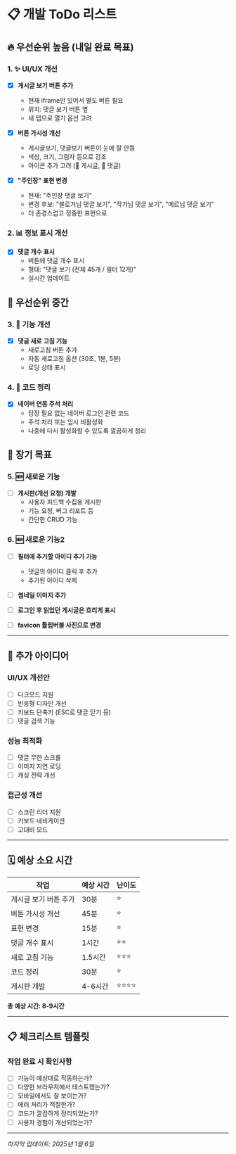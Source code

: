 # 📋 개발 ToDo 리스트

## 🔥 우선순위 높음 (내일 완료 목표)

### 1. ✨ UI/UX 개선
- [x] **게시글 보기 버튼 추가**
  - 현재 iframe만 있어서 별도 버튼 필요
  - 위치: 댓글 보기 버튼 옆
  - 새 탭으로 열기 옵션 고려

- [x] **버튼 가시성 개선**
  - 게시글보기, 댓글보기 버튼이 눈에 잘 안띔
  - 색상, 크기, 그림자 등으로 강조
  - 아이콘 추가 고려 (📄 게시글, 💬 댓글)

- [x] **"주인장" 표현 변경**
  - 현재: "주인장 댓글 보기"
  - 변경 후보: "블로거님 댓글 보기", "작가님 댓글 보기", "메르님 댓글 보기"
  - 더 존경스럽고 정중한 표현으로

### 2. 📊 정보 표시 개선
- [x] **댓글 개수 표시**
  - 버튼에 댓글 개수 표시
  - 형태: "댓글 보기 (전체 45개 / 필터 12개)"
  - 실시간 업데이트

## 🚀 우선순위 중간

### 3. 🔄 기능 개선
- [x] **댓글 새로 고침 기능**
  - 새로고침 버튼 추가
  - 자동 새로고침 옵션 (30초, 1분, 5분)
  - 로딩 상태 표시

### 4. 🧹 코드 정리
- [x] **네이버 연동 주석 처리**
  - 당장 필요 없는 네이버 로그인 관련 코드
  - 주석 처리 또는 임시 비활성화
  - 나중에 다시 활성화할 수 있도록 깔끔하게 정리

## 🎯 장기 목표

### 5. 🆕 새로운 기능
- [ ] **게시판(개선 요청) 개발**
  - 사용자 피드백 수집용 게시판
  - 기능 요청, 버그 리포트 등
  - 간단한 CRUD 기능

### 6. 🆕 새로운 기능2
- [ ] **필터에 추가할 아이디 추가 기능**
  - 댓글의 아이디 클릭 후 추가
  - 추가된 아이디 삭제
- [ ] **썸네일 이미지 추가**
- [ ] **로그인 후 읽었던 게시글은 흐리게 표시**
- [ ] **favicon 튤립버블 사진으로 변경**


---

## 📝 추가 아이디어

### UI/UX 개선안
- [ ] 다크모드 지원
- [ ] 반응형 디자인 개선
- [ ] 키보드 단축키 (ESC로 댓글 닫기 등)
- [ ] 댓글 검색 기능

### 성능 최적화
- [ ] 댓글 무한 스크롤
- [ ] 이미지 지연 로딩
- [ ] 캐싱 전략 개선

### 접근성 개선
- [ ] 스크린 리더 지원
- [ ] 키보드 네비게이션
- [ ] 고대비 모드

---

## 🗓️ 예상 소요 시간

| 작업 | 예상 시간 | 난이도 |
|------|-----------|--------|
| 게시글 보기 버튼 추가 | 30분 | ⭐ |
| 버튼 가시성 개선 | 45분 | ⭐ |
| 표현 변경 | 15분 | ⭐ |
| 댓글 개수 표시 | 1시간 | ⭐⭐ |
| 새로 고침 기능 | 1.5시간 | ⭐⭐⭐ |
| 코드 정리 | 30분 | ⭐ |
| 게시판 개발 | 4-6시간 | ⭐⭐⭐⭐ |

**총 예상 시간: 8-9시간**

---

## 📋 체크리스트 템플릿

### 작업 완료 시 확인사항
- [ ] 기능이 예상대로 작동하는가?
- [ ] 다양한 브라우저에서 테스트했는가?
- [ ] 모바일에서도 잘 보이는가?
- [ ] 에러 처리가 적절한가?
- [ ] 코드가 깔끔하게 정리되었는가?
- [ ] 사용자 경험이 개선되었는가?

---

*마지막 업데이트: 2025년 1월 6일*
